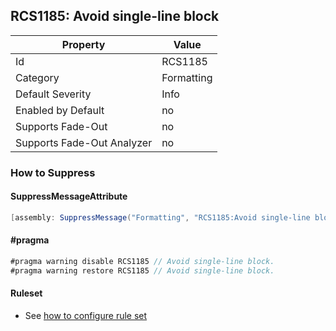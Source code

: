 ## RCS1185: Avoid single\-line block

Property | Value
--- | --- 
Id | RCS1185
Category | Formatting
Default Severity | Info
Enabled by Default | no
Supports Fade-Out | no
Supports Fade-Out Analyzer | no

### How to Suppress

#### SuppressMessageAttribute

```csharp
[assembly: SuppressMessage("Formatting", "RCS1185:Avoid single-line block.", Justification = "<Pending>")]
```

#### \#pragma

```csharp
#pragma warning disable RCS1185 // Avoid single-line block.
#pragma warning restore RCS1185 // Avoid single-line block.
```

#### Ruleset

* See [how to configure rule set](../HowToConfigureAnalyzers.md)
